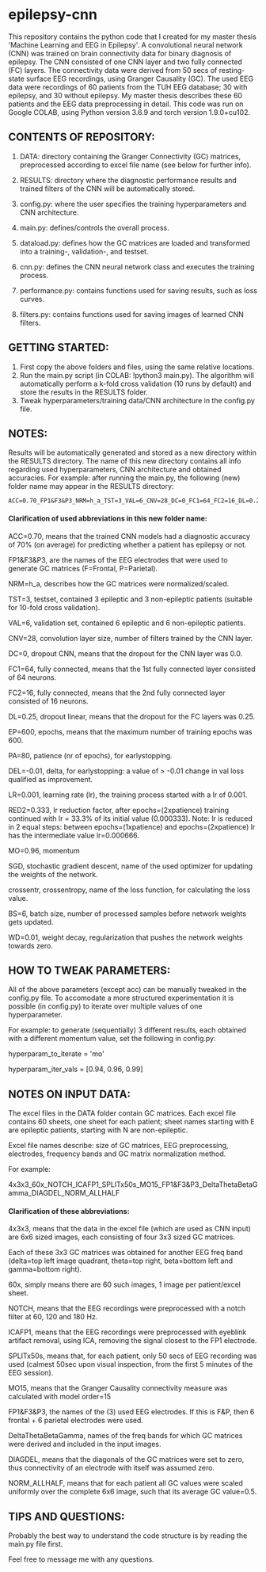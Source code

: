 # epilepsy-cnn

This repository contains the python code that I created for my master thesis 'Machine Learning and EEG in Epilepsy'.
A convolutional neural network (CNN) was trained on brain connectivity data for binary diagnosis of epilepsy.
The CNN consisted of one CNN layer and two fully connected (FC) layers.
The connectivity data were derived from 50 secs of resting-state surface EEG recordings, using Granger Causality (GC).
The used EEG data were recordings of 60 patients from the TUH EEG database; 30 with epilepsy, and 30 without epilepsy.
My master thesis describes these 60 patients and the EEG data preprocessing in detail.
This code was run on Google COLAB, using Python version 3.6.9 and torch version 1.9.0+cu102.




## CONTENTS OF REPOSITORY:

1. DATA: directory containing the Granger Connectivity (GC) matrices, preprocessed according to excel file name (see below for further info).

2. RESULTS: directory where the diagnostic performance results and trained filters of the CNN will be automatically stored.

3. config.py: where the user specifies the training hyperparameters and CNN architecture.

4. main.py: defines/controls the overall process.

5. dataload.py: defines how the GC matrices are loaded and transformed into a training-, validation-, and testset.

6. cnn.py: defines the CNN neural network class and executes the training process.

7. performance.py: contains functions used for saving results, such as loss curves.

8. filters.py: contains functions used for saving images of learned CNN filters.

				
				

## GETTING STARTED:
1. First copy the above folders and files, using the same relative locations.
2. Run the main.py script (in COLAB: !python3 main.py). 
The algorithm will automatically perform a k-fold cross validation (10 runs by default) and store the results in the RESULTS folder.
3. Tweak hyperparameters/training data/CNN architecture in the config.py file.


			
			

## NOTES:
Results will be automatically generated and stored as a new directory within the RESULTS directory. 
The name of this new directory contains all info regarding used hyperparameters, CNN architecture and obtained accuracies. 
For example: after running the main.py, the following (new) folder name may appear in the RESULTS directory:

	ACC=0.70_FP1&F3&P3_NRM=h_a_TST=3_VAL=6_CNV=28_DC=0_FC1=64_FC2=16_DL=0.25_EP=600_PA=80_DEL=-0.01_LR=0.001_RED2=0.333_MO=0.96_SGD_crossentr_BS=6_WD=0.01

#### Clarification of used abbreviations in this new folder name:

ACC=0.70, means that the trained CNN models had a diagnostic accuracy of 70% (on average) for predicting whether a patient has epilepsy or not.

FP1&F3&P3, are the names of the EEG electrodes that were used to generate GC matrices (F=Frontal, P=Parietal).

NRM=h_a, describes how the GC matrices were normalized/scaled.

TST=3, testset, contained 3 epileptic and 3 non-epileptic patients (suitable for 10-fold cross validation).

VAL=6, validation set, contained 6 epileptic and 6 non-epileptic patients.

CNV=28, convolution layer size, number of filters trained by the CNN layer.

DC=0, dropout CNN, means that the dropout for the CNN layer was 0.0.

FC1=64, fully connected, means that the 1st fully connected layer consisted of 64 neurons.

FC2=16, fully connected, means that the 2nd fully connected layer consisted of 16 neurons.

DL=0.25, dropout linear, means that the dropout for the FC layers was 0.25.

EP=600, epochs, means that the maximum number of training epochs was 600.

PA=80, patience (nr of epochs), for earlystopping.

DEL=-0.01, delta, for earlystopping: a value of > -0.01 change in val loss qualified as improvement.

LR=0.001, learning rate (lr), the training process started with a lr of 0.001.

RED2=0.333, lr reduction factor, after epochs=(2xpatience) training continued with lr = 33.3% of its initial value (0.000333).
Note: lr is reduced in 2 equal steps: between epochs=(1xpatience) and epochs=(2xpatience) lr has the intermediate value lr=0.000666.

MO=0.96, momentum

SGD, stochastic gradient descent, name of the used optimizer for updating the weights of the network.

crossentr, crossentropy, name of the loss function, for calculating the loss value.

BS=6, batch size, number of processed samples before network weights gets updated.

WD=0.01, weight decay, regularization that pushes the network weights towards zero.


				
				
## HOW TO TWEAK PARAMETERS:

All of the above parameters (except acc) can be manually tweaked in the config.py file.
To accomodate a more structured experimentation it is possible (in config.py) to iterate over multiple values of one hyperparameter. 

For example: to generate (sequentially) 3 different results, each obtained with a different momentum value, set the following in config.py:

hyperparam_to_iterate = 'mo' 

hyperparam_iter_vals = [0.94, 0.96, 0.99]



				
				
## NOTES ON INPUT DATA:

The excel files in the DATA folder contain GC matrices.
Each excel file contains 60 sheets, one sheet for each patient; sheet names starting with E are epileptic patients, starting with N are non-epileptic.

Excel file names describe: size of GC matrices, EEG preprocessing, electrodes, frequency bands and GC matrix normalization method.

For example:

4x3x3_60x_NOTCH_ICAFP1_SPLITx50s_MO15_FP1&F3&P3_DeltaThetaBetaGamma_DIAGDEL_NORM_ALLHALF

#### Clarification of these abbreviations:

4x3x3, means that the data in the excel file (which are used as CNN input) are 6x6 sized images, each consisting of four 3x3 sized GC matrices.

Each of these 3x3 GC matrices was obtained for another EEG freq band (delta=top left image quadrant, theta=top right, beta=bottom left and gamma=bottom right).

60x, simply means there are 60 such images, 1 image per patient/excel sheet.

NOTCH, means that the EEG recordings were preprocessed with a notch filter at 60, 120 and 180 Hz.

ICAFP1, means that the EEG recordings were preprocessed with eyeblink artifact removal, using ICA, removing the signal closest to the FP1 electrode.

SPLITx50s, means that, for each patient, only 50 secs of EEG recording was used (calmest 50sec upon visual inspection, from the first 5 minutes of the EEG session).

MO15, means that the Granger Causality connectivity measure was calculated with model order=15

FP1&F3&P3, the names of the (3) used EEG electrodes. If this is F&P, then 6 frontal + 6 parietal electrodes were used.

DeltaThetaBetaGamma, names of the freq bands for which GC matrices were derived and included in the input images.

DIAGDEL, means that the diagonals of the GC matrices were set to zero, thus connectivity of an electrode with itself was assumed zero.

NORM_ALLHALF, means that for each patient all GC values were scaled uniformly over the complete 6x6 image, such that its average GC value=0.5.




## TIPS AND QUESTIONS:
Probably the best way to understand the code structure is by reading the main.py file first.

Feel free to message me with any questions.
